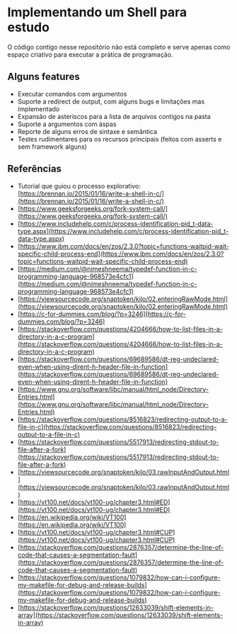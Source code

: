 # Implementando um Shell para estudo

O código contigo nesse repositório não está completo e serve apenas como espaço criativo para executar a prática de programação.

## Alguns features

* Executar comandos com argumentos
* Suporte a redirect de output, com alguns bugs e limitações mas implementado
* Expansão de asteriscos para a lista de arquivos contigos na pasta
* Suporte a argumentos com àspas
* Reporte de alguns erros de sintaxe e semântica
* Testes rudimentares para os recursos principais (feitos com asserts e sem framework alguns)

## Referências

* Tutorial que guiou o processo explorativo: [https://brennan.io/2015/01/16/write-a-shell-in-c/](https://brennan.io/2015/01/16/write-a-shell-in-c/)
* [https://www.geeksforgeeks.org/fork-system-call/](https://www.geeksforgeeks.org/fork-system-call/)
* [https://www.includehelp.com/c/process-identification-pid_t-data-type.aspx](https://www.includehelp.com/c/process-identification-pid_t-data-type.aspx)
* [https://www.ibm.com/docs/en/zos/2.3.0?topic=functions-waitpid-wait-specific-child-process-end](https://www.ibm.com/docs/en/zos/2.3.0?topic=functions-waitpid-wait-specific-child-process-end)
* [https://medium.com/@nimeshneema/typedef-function-in-c-programming-language-968573e4cfc1](https://medium.com/@nimeshneema/typedef-function-in-c-programming-language-968573e4cfc1)
* [https://viewsourcecode.org/snaptoken/kilo/02.enteringRawMode.html](https://viewsourcecode.org/snaptoken/kilo/02.enteringRawMode.html)
* [https://c-for-dummies.com/blog/?p=3246](https://c-for-dummies.com/blog/?p=3246)
* [https://stackoverflow.com/questions/4204666/how-to-list-files-in-a-directory-in-a-c-program](https://stackoverflow.com/questions/4204666/how-to-list-files-in-a-directory-in-a-c-program)
* [https://stackoverflow.com/questions/69689586/dt-reg-undeclared-even-when-using-dirent-h-header-file-in-function](https://stackoverflow.com/questions/69689586/dt-reg-undeclared-even-when-using-dirent-h-header-file-in-function)
* [https://www.gnu.org/software/libc/manual/html_node/Directory-Entries.html](https://www.gnu.org/software/libc/manual/html_node/Directory-Entries.html)
* [https://stackoverflow.com/questions/8516823/redirecting-output-to-a-file-in-c](https://stackoverflow.com/questions/8516823/redirecting-output-to-a-file-in-c)
* [https://stackoverflow.com/questions/5517913/redirecting-stdout-to-file-after-a-fork](https://stackoverflow.com/questions/5517913/redirecting-stdout-to-file-after-a-fork)
* [https://viewsourcecode.org/snaptoken/kilo/03.rawInputAndOutput.html](https://viewsourcecode.org/snaptoken/kilo/03.rawInputAndOutput.html)
* [https://vt100.net/docs/vt100-ug/chapter3.html#ED](https://vt100.net/docs/vt100-ug/chapter3.html#ED)
* [https://en.wikipedia.org/wiki/VT100](https://en.wikipedia.org/wiki/VT100)
* [https://vt100.net/docs/vt100-ug/chapter3.html#CUP](https://vt100.net/docs/vt100-ug/chapter3.html#CUP)
* [https://stackoverflow.com/questions/2876357/determine-the-line-of-code-that-causes-a-segmentation-fault](https://stackoverflow.com/questions/2876357/determine-the-line-of-code-that-causes-a-segmentation-fault)
* [https://stackoverflow.com/questions/1079832/how-can-i-configure-my-makefile-for-debug-and-release-builds](https://stackoverflow.com/questions/1079832/how-can-i-configure-my-makefile-for-debug-and-release-builds)
* [https://stackoverflow.com/questions/12633039/shift-elements-in-array](https://stackoverflow.com/questions/12633039/shift-elements-in-array)